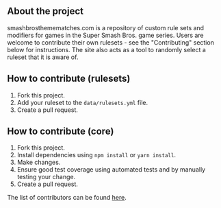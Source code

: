 ## About the project

smashbrosthemematches.com is a repository of custom rule sets and modifiers for games in the Super Smash Bros. game 
series. Users are welcome to contribute their own rulesets - see the "Contributing" section below for instructions. The
site also acts as a tool to randomly select a ruleset that it is aware of.

## How to contribute (rulesets)

1. Fork this project.
2. Add your ruleset to the `data/rulesets.yml` file.
3. Create a pull request.

## How to contribute (core)

1. Fork this project.
2. Install dependencies using `npm install` or `yarn install`.
3. Make changes.
4. Ensure good test coverage using automated tests and by manually testing your change.
5. Create a pull request.

The list of contributors can be found [here](https://github.com/paracycle/slackthemes/graphs/contributors).
